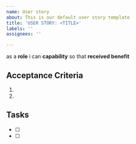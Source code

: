 ```yaml
---
name: User story
about: This is our default user story template
title: 'USER STORY: <TITLE>'
labels: ''
assignees: ''

---
```


as a **role** i can **capability** so that **received benefit**
## Acceptance Criteria
1.
2.
## Tasks
- [ ] 
- [ ]
